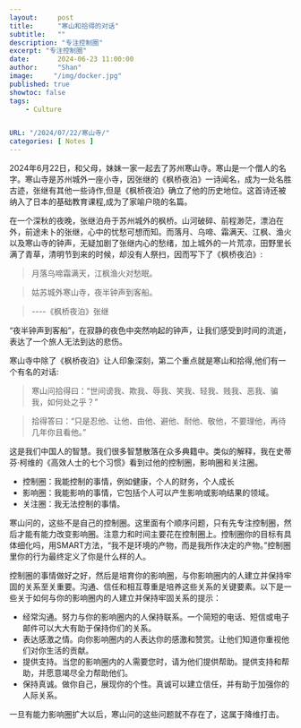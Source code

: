 ```yaml
---
layout:     post
title:      "寒山和拾得的对话"
subtitle:   ""
description: "专注控制圈"
excerpt: "专注控制圈"
date:       2024-06-23 11:00:00
author:     "Shan"
image:     "/img/docker.jpg"
published: true
showtoc: false 
tags:
    - Culture


URL: "/2024/07/22/寒山寺/"
categories: [ Notes ]
---
```



2024年6月22日，和父母，妹妹一家一起去了苏州寒山寺。寒山是一个僧人的名字。寒山寺是苏州城外一座小寺，因张继的《枫桥夜泊》一诗闻名，成为一处名胜古迹，张继有其他一些诗作,但是《枫桥夜泊》确立了他的历史地位。这首诗还被纳入了日本的基础教育课程,成为了家喻户晓的名篇。

在一个深秋的夜晚，张继泊舟于苏州城外的枫桥。山河破碎、前程渺茫，漂泊在外，前途未卜的张继，心中的忧愁可想而知。而落月、乌啼、霜满天、江枫、渔火以及寒山寺的钟声，无疑加剧了张继内心的愁绪，加上城外的一片荒凉，田野里长满了青草，清明节到来的时候，却没有人祭扫，因而写下了《枫桥夜泊》:


> 月落乌啼霜满天，江枫渔火对愁眠。

> 姑苏城外寒山寺，夜半钟声到客船。

> ----《枫桥夜泊》张继

“夜半钟声到客船”，在寂静的夜色中突然响起的钟声，让我们感受到时间的流逝，表达了一个旅人无法到达的悲伤。


寒山寺中除了《枫桥夜泊》让人印象深刻，第二个重点就是寒山和拾得,他们有一个有名的对话:


>寒山问拾得曰：“世间谤我、欺我、辱我、笑我、轻我、贱我、恶我、骗我，如何处之乎？”

>拾得答曰：“只是忍他、让他、由他、避他、耐他、敬他，不要理他，再待几年你且看他。”


这是我们中国人的智慧。我们很多智慧散落在众多典籍中。类似的解释，我在史蒂芬·柯维的《高效人士的七个习惯》看到过他的控制圈，影响圈和关注圈。

- 控制圈：我能控制的事情，例如健康，个人的财务，个人成长
- 影响圈：我能影响的事情，它包括个人可以产生影响或影响结果的领域。
- 关注圈：我无法控制的事情。

寒山问的，这些不是自己的控制圈。这里面有个顺序问题，只有先专注控制圈，然后才能有能力改变影响圈。注意力和时间主要花在控制圈上。控制圈你的目标有具体细化吗，用SMART方法，“我不是环境的产物，而是我所作决定的产物。”控制圈里你的行为最终定义了你是什么样的人。

控制圈的事情做好之好，然后是培育你的影响圈，与你影响圈内的人建立并保持牢固的关系至关重要。沟通、信任和相互尊重是培养这些关系的关键要素。以下是一些关于如何与你的影响圈内的人建立并保持牢固关系的提示：

- 经常沟通。努力与你的影响圈内的人保持联系。一个简短的电话、短信或电子邮件可以大大有助于保持你们的关系。
- 表达感激之情。向你影响圈内的人表达你的感激和赞赏。让他们知道你重视他们对你生活的贡献。
- 提供支持。当您的影响圈内的人需要您时，请为他们提供帮助。提供支持和帮助，并愿意竭尽全力帮助他们。
- 保持真诚。做你自己，展现你的个性。真诚可以建立信任，并有助于加强你的人际关系。

一旦有能力影响圈扩大以后，寒山问的这些问题就不存在了，这属于降维打击。


<!---


#从我的经历看，我可以很好的解释，我专注于自己的事情，不受外界影响。




#在史蒂芬·柯维的《高效人士的七个习惯》中，影响圈是一个概念，指的是个人可以控制的事物，例如他们的行为、态度和行动。。影响圈基于这样的理念：专注于个人可以控制的事情，而不是担心他们无法控制的事情，可以提高生产力、成功和幸福感。

#控制圈的例子包括个人的思想、情绪、行动和行为。它还包括个人做出的决定，例如他们吃什么、如何度过时间以及与谁交往。控制圈的其他例子包括个人的财务、健康和教育。从本质上讲，个人有能力改变或影响的任何事情都属于他们的控制圈。

#影响圈理论认为，人们受到一系列因素的影响，包括家人、朋友、同事和更广泛的社交网络。这些影响可能是积极的，也可能是消极的，并且会以不同的方式影响个人的信念、价值观和行为。


# “我不是环境的产物，而是我所作决定的产物。”——史蒂芬·柯维博士

#在绘制你的影响圈时，问自己一系列问题会很有帮助，这些问题可以引导你的思维，确保你确定了你最有影响力的领域。以下是一些可以问自己的好问题：




https://learningloop.io/glossary/circles-of-influence#using-the-circles-of-influence-framework-in-a-workshop-setting

我们中国人的社交，通常是希望扩大影响圈，但是这个是基于在自己的控制圈的能力，如果自己的控制圈都小弱，再社交也是没用的。


/img/circles-of-influence.jpg


我们中国人的社交，通常是希望扩大影响圈，但是这个是基于在自己的控制圈的能力，如果自己的控制圈都小弱，再社交也是没用的。

我可以通过哪些领域来扩大我的影响力范围（通过建立关系或发展新技能）？
我如何才能利用我的影响圈来更有效地实现我的目标和目的？
确定影响圈后，根据其重要性对其进行优先排序。例如，你的家人可能对你的生活影响最大，其次是你的同事，然后是你的社交媒体粉丝。优先考虑影响圈有助于你将精力和资源集中在最重要的关系上。



<!--看到文化认同(Kulturelle Identität)这个词，是在德国的地铁上，萨克森联邦州投入了450欧元来修缮几个教堂。德国人的文化认同，体现在保护这些古建筑上，这一点德国是做的非常好，很多博物馆也常常建在这些古建筑里，这些建筑就像文物被保护着，连同里面的藏品。这是我一个小小的爱好，但凡情况允许，我都会去博物馆，去了解不同的东西，有时候也没有目的。

每次回国，只要有机会也会去看看博物馆。但是从来没有像这次一样，去了那么多地方，看了那么多博物馆。北京的恭王府，雍和宫，南京的中山陵，美龄宫，南京博物院，南京博物馆。苏州拙政园，狮子林，石湖。苏州的寒山寺

北京每次回国都会去，但是从来没有时间到处看看。没有去过长城，恭王府在我2010年去德国之前，去过一次，和珅的故事至今还吸引着我。这次我带了一个欧洲朋友和我一起，国际货代协会的主席Ivan Petrov。我凭借自己的些许知识，给他解释了什么是福，这个几乎是个孩子都可以解释的中国传统，对我竟然也是十多年前了，我

我们体验中国的便捷，高铁，体验中国人的热情，丰富的美食，


https://igasanjin.muragon.com/entry/652.html -->





